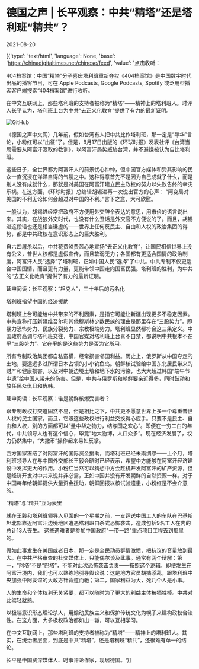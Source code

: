 # 德国之声 | 长平观察：中共“精塔”还是塔利班“精共”？

2021-08-20

[{'type': 'text/html', 'language': None, 'base': 'https://chinadigitaltimes.net/chinese/feed', 'value': '点击收听： 

404档案馆：中国“精塔”分子喜庆塔利班重新夺权《404档案馆》是中国数字时代出品的播客节目，可在 Apple Podcasts, Google Podcasts, Spotify 或泛用型播客客户端搜索“404档案馆”进行收听。



在中文互联网上，那些塔利班的支持者被称为“精塔”——精神上的塔利班人。时评人长平认为，塔利班上台为中共“去正义化教育”提供了有力的最新证明。

![GitHub](https://chinadigitaltimes.net/chinese/files/2021/08/image-1629363388092.png)

（德国之声中文网）几年前，假如台湾有人把中共比作塔利班，那一定是“辱华”言论，小粉红可以“出征”了。但是，8月17日出版的《环球时报》发表社评《台湾当局需要从阿富汗汲取的教训》，以阿富汗局势威胁台湾，并不避嫌被认为自比塔利班。

这些日子，全世界都为阿富汗人的前景忧心忡忡，但中国官方媒体和受其影响的民众一直沉浸在洋洋自得的气氛之中。这种得意首先不是因为自己成就了什么，而是别人没有成就什么，那就是对美国在阿富汗建立民主政权的努力以失败告终的幸灾乐祸。在这方面，《环球时报》总编辑胡锡进再一次说出官方的心声： “阿变局对美国的不利无论如何会超过对中国的不利。”言下之意，大可欣慰。

一般认为，胡锡进经常把政府不方便用外交辞令表达的意思，用市侩的语言说出来。其实，在战狼外交时代，也没有什么丑话是外交官不方便说的了。而且，胡锡进这段话也还是相当谦虚的——世界上任何反民主、自由和人权的政治集团的得势，都是中共政权在意识形态上的巨大胜利。

自六四屠杀以后，中共花费煞费苦心地宣扬“去正义化教育”，让国民相信世界上没有公义，普世人权都是虚假宣传，而且软弱无力；各国都有更适合国情的政治制度，阿富汗人民“选择”了塔利班，正如中国人民“选择”了中共。中共专制不仅更适合中国国情，而且更有力量，更能带领中国走向国富民强。塔利班的胜利，为中共的“去正义化教育”提供了有力的最新证明。

延申阅读：长平观察：“坦克人”，三十年后的污名化

塔利班指望中国的经济援助

塔利班上台可能给中共带来的不利因素，是指它可能让新疆出现更多不稳定因素。中共宣称打压新疆维吾尔和其他穆斯林少数民族的理由是那里存在“三股势力”，即暴力恐怖势力、民族分裂势力、宗教极端势力。塔利班显然都符合这三条定义。中国政府高调与塔利班交往，中国官媒对塔利班上台喜不自禁，都说明中共根本不在乎“三股势力”。它在乎的是这些势力是否为它所用。

所有专制政治集团都自私蛮横，经常损害邻国利益。历史上，俄罗斯从中国夺走的土地，要远远多过所谓日本占领的小小钓鱼岛。朝鲜核试验给中国东北居民带来的财产和健康损害，以及对中朝边境土壤和地下水的污染，也大大超过韩国“端午节申遗”给中国人带来的伤害。但是，中共与俄罗斯和朝鲜要亲近得多，同时鼓动和放任民众仇日和仇韩。

延申阅读：长平观察：谁是朝鲜核爆受害者？

跟专制政权打交道固然不易，但是相比之下，中共更不愿意世界上多一个尊重普世人权的民主国家。而且，它跟这些政权进行利益交换得心应手。只要不是民主、自由和人权，别的方面都可以“量中华之物力，结与国之欢心”。即便在一穷二白的年代，中共领导人也有这个信心，毕竟“地大物博，人口众多”。现在经济发展了，权力仍然集中，“大撒币”操作起来易如反掌。

西方国家冻结了对阿富汗的国际资金援助，而塔利班已经未雨绸缪——上个月，塔利班领导人在与中国外交部长王毅会晤时已经表示，希望中方能够在阿富汗经济建设中发挥更大的作用。小粉红当然可以猜想中方会趁机开发阿富汗的矿产资源，但是经济开发对中共来说并非必需，正如中国并没有开发朝鲜的自然资源一样。对于中国每年给朝鲜提供大量资金援助，朝鲜回报以核试验遗患，小粉红是不会介意的。

“精塔”与“精共”互为表里

就在王毅和塔利班领导人见面的一个星期之前，一支运送中国工人的车队在巴基斯坦北部靠近阿富汗边境地区遭遇塔利班自杀式恐怖袭击，造成包括9名工人在内的总计13人丧生。 这些遇难者是参加中国政府&quot;一带一路&quot;重点项目工程去到那里的。

假如此事发生在美国或者日本，那一定是全民动员群情激愤，把抗议的音量放到最大。在中共严格审查的社交媒体上，只能偶尔谈及此事。通常有两个辩解：第一，“阿塔”不是“巴塔”，不能对此次恐怖袭击负责——按照这个逻辑，即便发生在阿富汗境内，我们也可以熟练地引导舆论说：这是地方官员胡搞添乱，跟塔利班中央加强中阿友谊的大政方针背道而驰；第二，国家利益为大，死几个人是小事。

人的生命和个体权利无关紧要，都可以随时为了更大的利益主体被牺牲掉。中共对此驾轻就熟。

以极端意识形态理论杀人，用煽动民族主义和保护传统文化为幌子来建构政权合法性。在这方面，大多极权政治都如出一辙，可以互相学习。

在中文互联网上，那些塔利班的支持者被称为“精塔”——精神上的塔利班人。其实，在统治者层面，到底是中共“精塔”，还是塔利班“精共”，还很难有单一的结论。

长平是中国资深媒体人、时事评论作家，现居德国。'}]